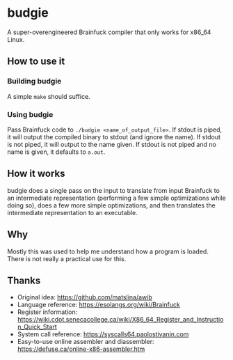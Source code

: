 # budgie

A super-overengineered Brainfuck compiler that only works for x86_64 Linux.

## How to use it

### Building budgie

A simple `make` should suffice.

### Using budgie

Pass Brainfuck code to `./budgie <name_of_output_file>`. If stdout is piped, it
will output the compiled binary to stdout (and ignore the name). If stdout is
not piped, it will output to the name given. If stdout is not piped and no name
is given, it defaults to `a.out`.

## How it works

budgie does a single pass on the input to translate from input Brainfuck to an
intermediate representation (performing a few simple optimizations while doing
so), does a few more simple optimizations, and then translates the intermediate
representation to an executable.

## Why

Mostly this was used to help me understand how a program is loaded. There is not
really a practical use for this.

## Thanks

* Original idea: https://github.com/matslina/awib
* Language reference: https://esolangs.org/wiki/Brainfuck
* Register information: https://wiki.cdot.senecacollege.ca/wiki/X86_64_Register_and_Instruction_Quick_Start
* System call reference: https://syscalls64.paolostivanin.com
* Easy-to-use online assembler and diassembler: https://defuse.ca/online-x86-assembler.htm
